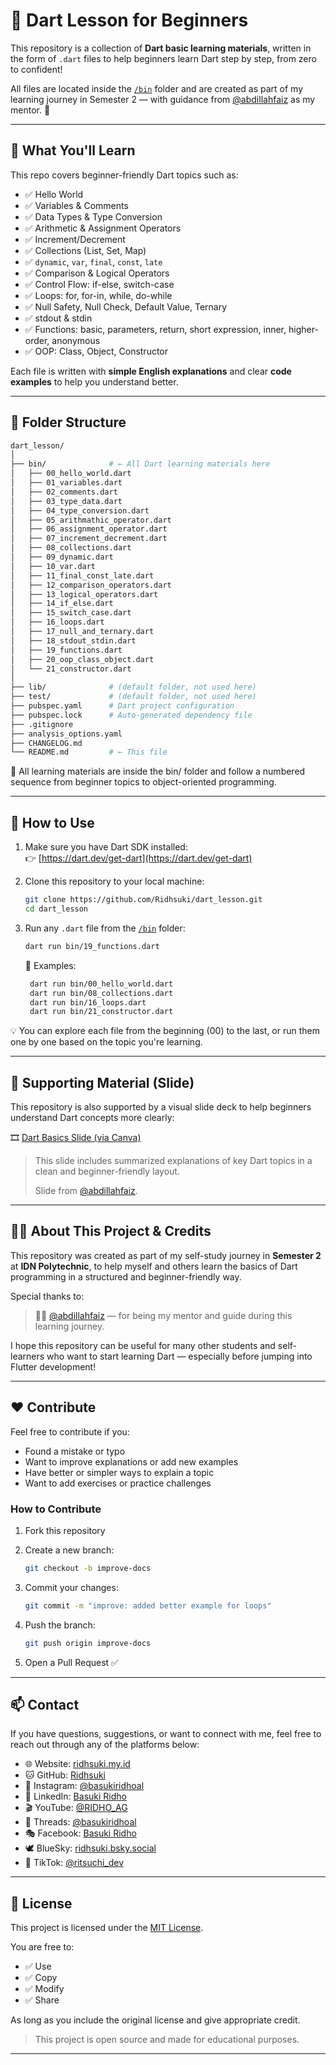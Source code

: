 # 🎯 Dart Lesson for Beginners

This repository is a collection of **Dart basic learning materials**, written in the form of `.dart` files to help beginners learn Dart step by step, from zero to confident!

All files are located inside the [`/bin`](./bin) folder and are created as part of my learning journey in Semester 2 — with guidance from [@abdillahfaiz](https://github.com/abdillahfaiz) as my mentor. 🙏

---

## 📘 What You'll Learn

This repo covers beginner-friendly Dart topics such as:

- ✅ Hello World
- ✅ Variables & Comments
- ✅ Data Types & Type Conversion
- ✅ Arithmetic & Assignment Operators
- ✅ Increment/Decrement
- ✅ Collections (List, Set, Map)
- ✅ `dynamic`, `var`, `final`, `const`, `late`
- ✅ Comparison & Logical Operators
- ✅ Control Flow: if-else, switch-case
- ✅ Loops: for, for-in, while, do-while
- ✅ Null Safety, Null Check, Default Value, Ternary
- ✅ stdout & stdin
- ✅ Functions: basic, parameters, return, short expression, inner, higher-order, anonymous
- ✅ OOP: Class, Object, Constructor

Each file is written with **simple English explanations** and clear **code examples** to help you understand better.

---

## 📂 Folder Structure

```bash
dart_lesson/
│
├── bin/              # ← All Dart learning materials here
│   ├── 00_hello_world.dart
│   ├── 01_variables.dart
│   ├── 02_comments.dart
│   ├── 03_type_data.dart
│   ├── 04_type_conversion.dart
│   ├── 05_arithmathic_operator.dart
│   ├── 06_assignment_operator.dart
│   ├── 07_increment_decrement.dart
│   ├── 08_collections.dart
│   ├── 09_dynamic.dart
│   ├── 10_var.dart
│   ├── 11_final_const_late.dart
│   ├── 12_comparison_operators.dart
│   ├── 13_logical_operators.dart
│   ├── 14_if_else.dart
│   ├── 15_switch_case.dart
│   ├── 16_loops.dart
│   ├── 17_null_and_ternary.dart
│   ├── 18_stdout_stdin.dart
│   ├── 19_functions.dart
│   ├── 20_oop_class_object.dart
│   └── 21_constructor.dart
│
├── lib/              # (default folder, not used here)
├── test/             # (default folder, not used here)
├── pubspec.yaml      # Dart project configuration
├── pubspec.lock      # Auto-generated dependency file
├── .gitignore
├── analysis_options.yaml
├── CHANGELOG.md
└── README.md         # ← This file
```

📌 All learning materials are inside the bin/ folder and follow a numbered sequence from beginner topics to object-oriented programming.

---

## 🚀 How to Use

1. Make sure you have Dart SDK installed:  
   👉 [https://dart.dev/get-dart](https://dart.dev/get-dart)

2. Clone this repository to your local machine:

   ```bash
   git clone https://github.com/Ridhsuki/dart_lesson.git
   cd dart_lesson
   ```
3. Run any `.dart` file from the [`/bin`](./bin) folder:

   ```bash
   dart run bin/19_functions.dart
   ```
   📌 Examples:
   ```bash
    dart run bin/00_hello_world.dart
    dart run bin/08_collections.dart
    dart run bin/16_loops.dart
    dart run bin/21_constructor.dart
   ```
💡 You can explore each file from the beginning (00) to the last, or run them one by one based on the topic you're learning.

---

## 📎 Supporting Material (Slide)

This repository is also supported by a visual slide deck to help beginners understand Dart concepts more clearly:

🎞️ [Dart Basics Slide (via Canva)](https://www.canva.com/design/DAGbIAnh5O0/GwRWAooMRpIUvSC7t0Mv7A/edit?utm_content=DAGbIAnh5O0&utm_campaign=designshare&utm_medium=link2&utm_source=sharebutton)

> This slide includes summarized explanations of key Dart topics in a clean and beginner-friendly layout.
>
> Slide from [@abdillahfaiz](https://github.com/abdillahfaiz).

---

## 👨‍🏫 About This Project & Credits

This repository was created as part of my self-study journey in **Semester 2** at **IDN Polytechnic**, to help myself and others learn the basics of Dart programming in a structured and beginner-friendly way.

Special thanks to:

> 🧑‍🏫 [@abdillahfaiz](https://github.com/abdillahfaiz) — for being my mentor and guide during this learning journey.

I hope this repository can be useful for many other students and self-learners who want to start learning Dart — especially before jumping into Flutter development!

---

## ❤️ Contribute

Feel free to contribute if you:

- Found a mistake or typo
- Want to improve explanations or add new examples
- Have better or simpler ways to explain a topic
- Want to add exercises or practice challenges

### How to Contribute

1. Fork this repository
2. Create a new branch:

   ```bash
   git checkout -b improve-docs
   ```
3. Commit your changes:
   ```bash
   git commit -m "improve: added better example for loops"
   ```
4. Push the branch:
   ```bash
   git push origin improve-docs
   ```
5. Open a Pull Request ✅

---

## 📫 Contact

If you have questions, suggestions, or want to connect with me, feel free to reach out through any of the platforms below:

- 🌐 Website: [ridhsuki.my.id](https://ridhsuki.my.id/)
- 🐱 GitHub: [Ridhsuki](https://github.com/Ridhsuki/)
- 📸 Instagram: [@basukiridhoal](https://www.instagram.com/basukiridhoal/)
- 💼 LinkedIn: [Basuki Ridho](https://www.linkedin.com/in/basuki-ridho)
- 🎬 YouTube: [@RIDHO_AG](https://www.youtube.com/@RIDHO_AG)
- 🧵 Threads: [@basukiridhoal](https://www.threads.net/@basukiridhoal)
- 🎭 Facebook: [Basuki Ridho](https://www.facebook.com/basuki.ridho.921/)
- 🕊️ BlueSky: [ridhsuki.bsky.social](https://bsky.app/profile/ridhsuki.bsky.social)
- 🎥 TikTok: [@ritsuchi_dev](https://www.tiktok.com/@ritsuchi_dev)

---
## 📃 License

This project is licensed under the [MIT License](https://opensource.org/licenses/MIT).

You are free to:

- ✅ Use
- ✅ Copy
- ✅ Modify
- ✅ Share

As long as you include the original license and give appropriate credit.

> This project is open source and made for educational purposes.

---

